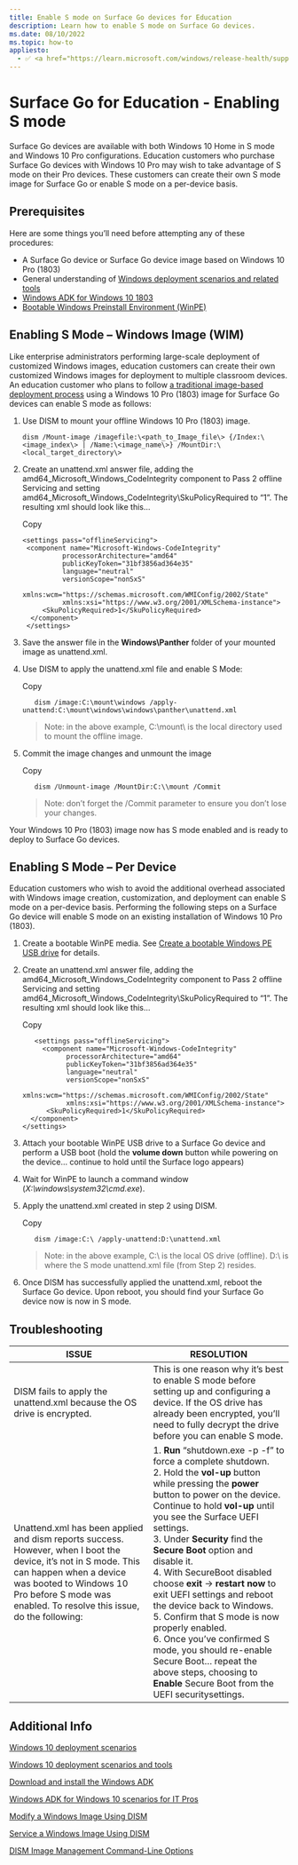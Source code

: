 ```yaml
---
title: Enable S mode on Surface Go devices for Education
description: Learn how to enable S mode on Surface Go devices.
ms.date: 08/10/2022
ms.topic: how-to
appliesto:
  - ✅ <a href="https://learn.microsoft.com/windows/release-health/supported-versions-windows-client" target="_blank">Windows 10</a>
---
```


# Surface Go for Education - Enabling S mode

Surface Go devices are available with both Windows 10 Home in S mode and Windows 10 Pro configurations. Education customers who purchase Surface Go devices with Windows 10 Pro may wish to take advantage of S mode on their Pro devices. These customers can create their own S mode image for Surface Go or enable S mode on a per-device basis.

## Prerequisites

Here are some things you’ll need before attempting any of these procedures:

-   A Surface Go device or Surface Go device image based on Windows 10 Pro
    (1803)
-   General understanding of [Windows deployment scenarios and related
    tools](/windows/deployment/windows-deployment-scenarios-and-tools)
-   [Windows ADK for Windows 10
    1803](/windows/deployment/windows-adk-scenarios-for-it-pros)
-   [Bootable Windows Preinstall Environment
    (WinPE)](/windows-hardware/manufacture/desktop/winpe-create-usb-bootable-drive)

## Enabling S Mode – Windows Image (WIM)

Like enterprise administrators performing large-scale deployment of customized Windows images, education customers can create their own customized Windows images for deployment to multiple classroom devices. An education customer who plans to follow [a traditional image-based deployment
process](/windows/deployment/windows-10-deployment-scenarios#traditional-deployment) using a Windows 10 Pro (1803) image for Surface Go devices can enable S mode as follows:

1. Use DISM to mount your offline Windows 10 Pro (1803) image.

   ```
   dism /Mount-image /imagefile:\<path_to_Image_file\> {/Index:\<image_index\> | /Name:\<image_name\>} /MountDir:\<local_target_directory\>
   ```

2. Create an unattend.xml answer file, adding the
   amd64_Microsoft_Windows_CodeIntegrity component to Pass 2 offline Servicing
   and setting amd64_Microsoft_Windows_CodeIntegrity\\SkuPolicyRequired to “1”.
   The resulting xml should look like this…

   Copy
   ```
   <settings pass="offlineServicing">
    <component name="Microsoft-Windows-CodeIntegrity"
             processorArchitecture="amd64"
             publicKeyToken="31bf3856ad364e35"
             language="neutral"
             versionScope="nonSxS"
             xmlns:wcm="https://schemas.microsoft.com/WMIConfig/2002/State"
             xmlns:xsi="https://www.w3.org/2001/XMLSchema-instance">
        <SkuPolicyRequired>1</SkuPolicyRequired>
     </component>
    </settings>
   ```
3. Save the answer file in the **Windows\Panther** folder of your mounted image as unattend.xml.
4. Use DISM to apply the unattend.xml file and enable S Mode:

   Copy
      ```
         dism /image:C:\mount\windows /apply-unattend:C:\mount\windows\windows\panther\unattend.xml
      ```

   >   Note: in the above example, C:\\mount\\ is the local directory used to mount
   >   the offline image.
5. Commit the image changes and unmount the image

   Copy
      ```
         dism /Unmount-image /MountDir:C:\\mount /Commit
      ```
   >Note: don’t forget the /Commit parameter to ensure you don’t lose your
    changes.

Your Windows 10 Pro (1803) image now has S mode enabled and is ready to deploy to Surface Go devices.

## Enabling S Mode – Per Device

Education customers who wish to avoid the additional overhead associated with Windows image creation, customization, and deployment can enable S mode on a per-device basis. Performing the following steps on a Surface Go device will enable S mode on an existing installation of Windows 10 Pro (1803).

1.  Create a bootable WinPE media. See [Create a bootable Windows PE USB
    drive](/windows-hardware/manufacture/desktop/winpe-create-usb-bootable-drive) for details.

2. Create an unattend.xml answer file, adding the
    amd64_Microsoft_Windows_CodeIntegrity component to Pass 2 offline Servicing
    and setting amd64_Microsoft_Windows_CodeIntegrity\\SkuPolicyRequired to “1”. The resulting xml should look like this…

   Copy
   ```
      <settings pass="offlineServicing">
        <component name="Microsoft-Windows-CodeIntegrity"
              processorArchitecture="amd64"
              publicKeyToken="31bf3856ad364e35"
              language="neutral"
              versionScope="nonSxS"
              xmlns:wcm="https://schemas.microsoft.com/WMIConfig/2002/State"
              xmlns:xsi="https://www.w3.org/2001/XMLSchema-instance">
         <SkuPolicyRequired>1</SkuPolicyRequired>
     </component>
   </settings>
   ```

3. Attach your bootable WinPE USB drive to a Surface Go device and perform a USB boot (hold the **volume down** button while powering on the device… continue to hold until the Surface logo appears)
4. Wait for WinPE to launch a command window     (*X:\\windows\\system32\\cmd.exe*).
5. Apply the unattend.xml created in step 2 using DISM.

   Copy
   ```
      dism /image:C:\ /apply-unattend:D:\unattend.xml
   ```
   >  Note: in the above example, C:\\ is the local OS drive (offline). D:\ is where the S mode unattend.xml file (from Step 2) resides.

6.  Once DISM has successfully applied the unattend.xml, reboot the Surface Go device.
Upon reboot, you should find your Surface Go device now is now in S mode.

## Troubleshooting

|ISSUE | RESOLUTION |
|------------------------ |-----------------------|
|DISM fails to apply the unattend.xml because the OS drive is encrypted. | This is one reason why it’s best to enable S mode before setting up and configuring a device. If the OS drive has already been encrypted, you’ll need to fully decrypt the drive before you can enable S mode. |
|Unattend.xml has been applied and dism reports success. However, when I boot the device, it’s not in S mode. This can happen when a device was booted to Windows 10 Pro before S mode was enabled. To resolve this issue, do the following: | 1.  **Run** “shutdown.exe -p -f” to force a complete shutdown. <br> 2.  Hold the **vol-up** button while pressing the **power** button to power on the device. Continue to hold **vol-up** until you see the Surface UEFI settings. <br> 3.  Under **Security** find the **Secure Boot** option and disable it. <br> 4.  With SecureBoot disabled choose **exit** -\> **restart now** to exit UEFI settings and reboot the device back to Windows. <br> 5.  Confirm that S mode is now properly enabled. <br> 6.  Once you’ve confirmed S mode, you should re-enable Secure Boot… repeat the above steps, choosing to **Enable** Secure Boot from the UEFI securitysettings.

## Additional Info

[Windows 10 deployment scenarios](/windows/deployment/windows-10-deployment-scenarios)

[Windows 10 deployment scenarios and tools](/windows/deployment/windows-deployment-scenarios-and-tools)

[Download and install the Windows ADK](/windows-hardware/get-started/adk-install)

[Windows ADK for Windows 10 scenarios for IT Pros](/windows/deployment/windows-adk-scenarios-for-it-pros)

[Modify a Windows Image Using DISM](/windows-hardware/manufacture/desktop/mount-and-modify-a-windows-image-using-dism)

[Service a Windows Image Using DISM](/windows-hardware/manufacture/desktop/service-a-windows-image-using-dism)

[DISM Image Management Command-Line Options](/windows-hardware/manufacture/desktop/dism-image-management-command-line-options-s14)